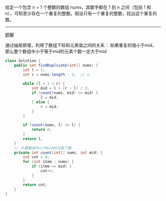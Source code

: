 给定一个包含 n + 1 个整数的数组 nums，其数字都在 1 到 n 之间（包括 1 和 n），可知至少存在一个重复的整数。假设只有一个重复的整数，找出这个重复的数。

***
[题解](https://leetcode-cn.com/problems/find-the-duplicate-number/solution/er-fen-fa-si-lu-ji-dai-ma-python-by-liweiwei1419/)

通过抽屉原理，利用了数组下标和元素值之间的关系：
如果重复的值小于mid，那么整个数组中小于等于mid的元素个数一定大于mid

```Java
class Solution {
    public int findDuplicate(int[] nums) {
        int l = 1;
        int r = nums.length - 1;  // n
        
        while (l + 1 < r) {
            int mid = l + (r - l) / 2;
            if (count(nums, mid) <= mid) {
                l = mid;
            } else {
                r = mid;
            }
        }
        
        if (count(nums, l) <= l) {
            return r;
        }
        return l;
    }
    // 计算数组中小于mid的元素个数
    private int count(int[] nums, int mid) {
        int cnt = 0;
        for (int item : nums) {
            if (item <= mid) {
                cnt++;
            }
        }
        return cnt;
    }
}
```